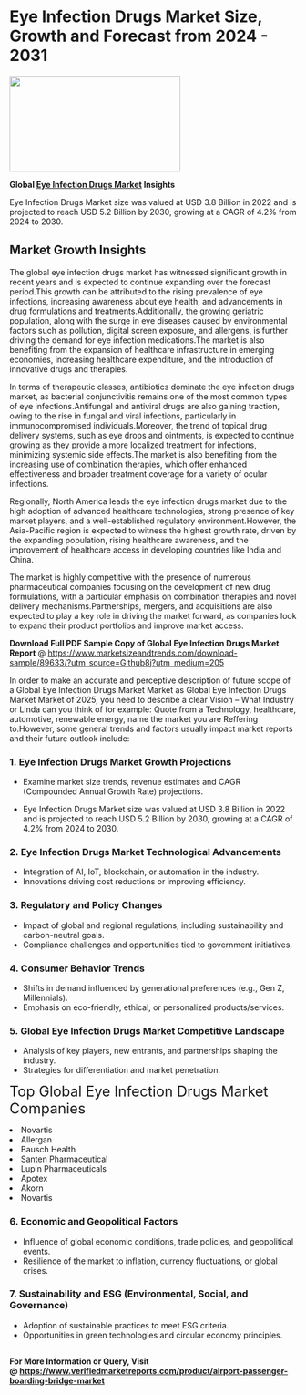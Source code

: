 <H1>Eye Infection Drugs Market Size, Growth and Forecast from 2024 - 2031</H1><img class="aligncenter size-medium wp-image-584254" src="https://thirdeyenews.in/wp-content/uploads/2024/09/Global-Market-Research-300x168.jpeg" alt="" width="300" height="168" /><p><strong>Global&nbsp;<a href="https://www.marketsizeandtrends.com/download-sample/89633/?utm_source=Github8j?utm_medium=205">Eye Infection Drugs Market</a> Insights</strong></p><p>Eye Infection Drugs Market size was valued at USD 3.8 Billion in 2022 and is projected to reach USD 5.2 Billion by 2030, growing at a CAGR of 4.2% from 2024 to 2030.</p><p><h2>Market Growth Insights</h2> <p>The global eye infection drugs market has witnessed significant growth in recent years and is expected to continue expanding over the forecast period.This growth can be attributed to the rising prevalence of eye infections, increasing awareness about eye health, and advancements in drug formulations and treatments.Additionally, the growing geriatric population, along with the surge in eye diseases caused by environmental factors such as pollution, digital screen exposure, and allergens, is further driving the demand for eye infection medications.The market is also benefiting from the expansion of healthcare infrastructure in emerging economies, increasing healthcare expenditure, and the introduction of innovative drugs and therapies.</p> <p>In terms of therapeutic classes, antibiotics dominate the eye infection drugs market, as bacterial conjunctivitis remains one of the most common types of eye infections.Antifungal and antiviral drugs are also gaining traction, owing to the rise in fungal and viral infections, particularly in immunocompromised individuals.Moreover, the trend of topical drug delivery systems, such as eye drops and ointments, is expected to continue growing as they provide a more localized treatment for infections, minimizing systemic side effects.The market is also benefiting from the increasing use of combination therapies, which offer enhanced effectiveness and broader treatment coverage for a variety of ocular infections.</p> <p>Regionally, North America leads the eye infection drugs market due to the high adoption of advanced healthcare technologies, strong presence of key market players, and a well-established regulatory environment.However, the Asia-Pacific region is expected to witness the highest growth rate, driven by the expanding population, rising healthcare awareness, and the improvement of healthcare access in developing countries like India and China.</p> <p>The market is highly competitive with the presence of numerous pharmaceutical companies focusing on the development of new drug formulations, with a particular emphasis on combination therapies and novel delivery mechanisms.Partnerships, mergers, and acquisitions are also expected to play a key role in driving the market forward, as companies look to expand their product portfolios and improve market access.</p> <p><span class=""><strong>Download Full PDF Sample Copy of Global Eye Infection Drugs Market Report</strong> @ <a href="https://www.marketsizeandtrends.com/download-sample/89633/?utm_source=Github8j?utm_medium=205" target="_blank">https://www.marketsizeandtrends.com/download-sample/89633/?utm_source=Github8j?utm_medium=205</a></span></p><p>In order to make an accurate and perceptive description of future scope of a Global&nbsp;Eye Infection Drugs Market Market as Global&nbsp;Eye Infection Drugs Market Market of 2025, you need to describe a clear Vision &ndash; What Industry or Linda can you think of for example: Quote from a Technology, healthcare, automotive, renewable energy, name the market you are Reffering to.However, some general trends and factors usually impact market reports and their future outlook include:</p><h3>1.&nbsp;<strong>Eye Infection Drugs Market Growth Projections</strong></h3><ul><li>Examine market size trends, revenue estimates and CAGR (Compounded Annual Growth Rate) projections.</li><li><p>Eye Infection Drugs Market size was valued at USD 3.8 Billion in 2022 and is projected to reach USD 5.2 Billion by 2030, growing at a CAGR of 4.2% from 2024 to 2030.</p></li></ul><h3>2.&nbsp;<strong>Eye Infection Drugs Market Technological Advancements</strong></h3><ul><li>Integration of AI, IoT, blockchain, or automation in the industry.</li><li>Innovations driving cost reductions or improving efficiency.</li></ul><h3>3.&nbsp;<strong>Regulatory and Policy Changes</strong></h3><ul><li>Impact of global and regional regulations, including sustainability and carbon-neutral goals.</li><li>Compliance challenges and opportunities tied to government initiatives.</li></ul><h3>4.&nbsp;<strong>Consumer Behavior Trends</strong></h3><ul><li>Shifts in demand influenced by generational preferences (e.g., Gen Z, Millennials).</li><li>Emphasis on eco-friendly, ethical, or personalized products/services.</li></ul><h3>5.&nbsp;<strong>Global Eye Infection Drugs Market Competitive Landscape</strong></h3><ul><li>Analysis of key players, new entrants, and partnerships shaping the industry.</li><li>Strategies for differentiation and market penetration.</li></ul><p data-pm-slice="1 1 []"><span style="color: inherit; font-family: inherit; font-size: 25px;">Top Global Eye Infection Drugs Market Companies</span></p><div class="" data-test-id=""><p><li>Novartis</li><li> Allergan</li><li> Bausch Health</li><li> Santen Pharmaceutical</li><li> Lupin Pharmaceuticals</li><li> Apotex</li><li> Akorn</li><li> Novartis</li></p></div><h3>6.&nbsp;<strong>Economic and Geopolitical Factors</strong></h3><ul><li>Influence of global economic conditions, trade policies, and geopolitical events.</li><li>Resilience of the market to inflation, currency fluctuations, or global crises.</li></ul><h3>7.&nbsp;<strong>Sustainability and ESG (Environmental, Social, and Governance)</strong></h3><ul><li>Adoption of sustainable practices to meet ESG criteria.</li><li>Opportunities in green technologies and circular economy principles.</li></ul><h2><strong style="font-size: 14px;">For More Information or Query, Visit @&nbsp;</strong><a style="background-color: #ffffff; font-size: 14px;" href="https://www.marketsizeandtrends.com/report/eye-infection-drugs-market/" target="_blank">https://www.verifiedmarketreports.com/product/airport-passenger-boarding-bridge-market</a></h2>